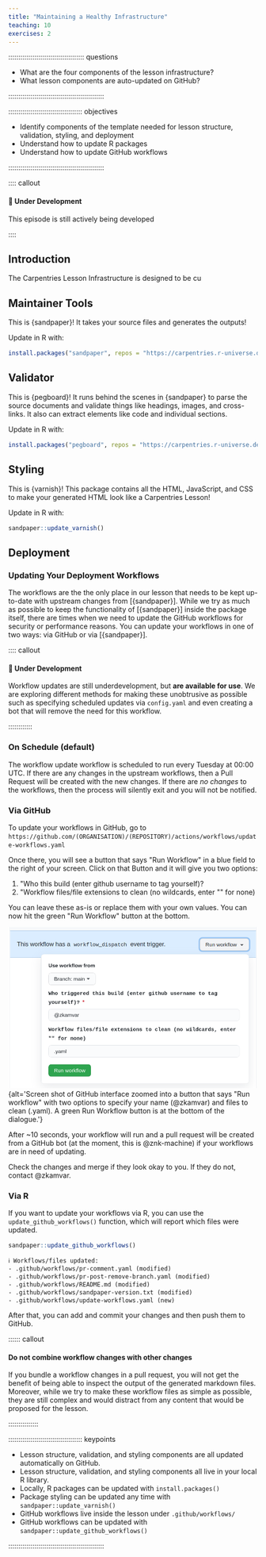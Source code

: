 ```yaml
---
title: "Maintaining a Healthy Infrastructure"
teaching: 10
exercises: 2
---
```


:::::::::::::::::::::::::::::::::::::: questions 

- What are the four components of the lesson infrastructure?
- What lesson components are auto-updated on GitHub?

::::::::::::::::::::::::::::::::::::::::::::::::

::::::::::::::::::::::::::::::::::::: objectives

- Identify components of the template needed for lesson structure, validation, 
  styling, and deployment
- Understand how to update R packages
- Understand how to update GitHub workflows

::::::::::::::::::::::::::::::::::::::::::::::::

:::: callout

#### :construction: Under Development

This episode is still actively being developed

::::

## Introduction

The Carpentries Lesson Infrastructure is designed to be cu

## Maintainer Tools

This is {sandpaper}! It takes your source files and generates the outputs!

Update in R with:

```r
install.packages("sandpaper", repos = "https://carpentries.r-universe.dev")
```


## Validator


This is {pegboard}! It runs behind the scenes in {sandpaper} to parse the source
documents and validate things like headings, images, and cross-links. It also 
can extract elements like code and individual sections.

Update in R with:

```r
install.packages("pegboard", repos = "https://carpentries.r-universe.dev")
```

## Styling

This is {varnish}! This package contains all the HTML, JavaScript, and CSS to
make your generated HTML look like a Carpentries Lesson!

Update in R with:

```r
sandpaper::update_varnish()
```


## Deployment

### Updating Your Deployment Workflows

The workflows are the the only place in our lesson that needs to be kept
up-to-date with upstream changes from [{sandpaper}]. While we try as much as
possible to keep the functionality of [{sandpaper}] inside the package itself,
there are times when we need to update the GitHub workflows for security or
performance reasons. You can update your workflows in one of two ways: via 
GitHub or via [{sandpaper}].


:::: callout

#### :construction: Under Development

Workflow updates are still underdevelopment, but **are available for use**. We
are exploring different methods for making these unobtrusive as possible such as
specifying scheduled updates via `config.yaml` and even creating a bot that will
remove the need for this workflow.

::::::::::::

### On Schedule (default)

The workflow update workflow is scheduled to run every Tuesday at 00:00 UTC. If
there are any changes in the upstream workflows, then a Pull Request will be
created with the new changes. If there are _no changes_ to the workflows, then
the process will silently exit and you will not be notified. 

### Via GitHub

To update your workflows in GitHub, go to 
`https://github.com/(ORGANISATION)/(REPOSITORY)/actions/workflows/update-workflows.yaml`

Once there, you will see a button that says "Run Workflow" in a blue field to
the right of your screen. Click on that Button and it will give you two options:

1. "Who this build (enter github username to tag yourself)?
2. "Workflow files/file extensions to clean (no wildcards, enter "" for none)

You can leave these as-is or replace them with your own values. You can now hit
the green "Run Workflow" button at the bottom.

![](fig/update-workflow-manual.png){alt='Screen shot of GitHub interface zoomed into a button that says "Run workflow" with two options to specify your name (@zkamvar) and files to clean (.yaml). A green Run Workflow button is at the bottom of the dialogue.'}

After ~10 seconds, your workflow will run and a pull request will be created 
from a GitHub bot (at the moment, this is @znk-machine) if your workflows are
in need of updating.

Check the changes and merge if they look okay to you. If they do not, contact
@zkamvar.


### Via R

If you want to update your workflows via R, you can use the 
`update_github_workflows()` function, which will report which files were updated.

```r
sandpaper::update_github_workflows()
```

```{.output}
ℹ Workflows/files updated:
- .github/workflows/pr-comment.yaml (modified)
- .github/workflows/pr-post-remove-branch.yaml (modified)
- .github/workflows/README.md (modified)
- .github/workflows/sandpaper-version.txt (modified)
- .github/workflows/update-workflows.yaml (new)
```

After that, you can add and commit your changes and then push them to GitHub.

:::::: callout

#### Do not combine workflow changes with other changes

If you bundle a workflow changes in a pull request, you will not get the benefit
of being able to inspect the output of the generated markdown files. Moreover,
while we try to make these workflow files as simple as possible, they are still
complex and would distract from any content that would be proposed for the
lesson.

:::::::::::::::


::::::::::::::::::::::::::::::::::::: keypoints 

- Lesson structure, validation, and styling components are all updated
  automatically on GitHub.
- Lesson structure, validation, and styling components all live in your local
  R library.
- Locally, R packages can be updated with `install.packages()`
- Package styling can be updated any time with `sandpaper::update_varnish()`
- GitHub workflows live inside the lesson under `.github/workflows/`
- GitHub workflows can be updated with `sandpaper::update_github_workflows()`

::::::::::::::::::::::::::::::::::::::::::::::::

